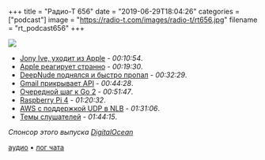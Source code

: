 +++
title = "Радио-Т 656"
date = "2019-06-29T18:04:26"
categories = ["podcast"]
image = "https://radio-t.com/images/radio-t/rt656.jpg"
filename = "rt_podcast656"
+++

![](https://radio-t.com/images/radio-t/rt656.jpg)

- [Jony Ive, уходит из Apple](https://www.ft.com/content/947e557a-98a8-11e9-8cfb-30c211dcd229) - *00:10:54*.
- [Apple реагирует странно](https://daringfireball.net/2019/06/jony_ive_leaves_apple) - *00:19:30*.
- [DeepNude поднялся и быстро пропал](https://www.theverge.com/2019/6/27/18761496/deepnude-shuts-down-deepfake-nude-ai-app-women) - *00:32:29*.
- [Gmail прикрывает API](https://arstechnica.com/gadgets/2019/06/gmails-api-lockdown-will-kill-some-third-party-app-access-starting-july-15/) - *00:44:28*.
- [Очередной шаг к Go 2](https://blog.golang.org/go2-next-steps) - *00:51:47*.
- [Raspberry Pi 4](https://www.raspberrypi.org/blog/raspberry-pi-4-on-sale-now-from-35/) - *01:20:32*.
- [AWS с поддержкой UDP в NLB](https://aws.amazon.com/blogs/aws/new-udp-load-balancing-for-network-load-balancer/) - *01:31:06*.
- [Темы слушателей](https://radio-t.com/p/2019/06/25/prep-656/) - *01:44:15*.

*Спонсор этого выпуска [DigitalOcean](https://do.co/radiot)*


[аудио](https://cdn.radio-t.com/rt_podcast656.mp3) • [лог чата](https://chat.radio-t.com/logs/radio-t-656.html)
<audio src="https://cdn.radio-t.com/rt_podcast656.mp3" preload="none"></audio>
